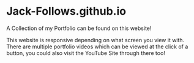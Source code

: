 # Jack-Follows.github.io
A Collection of my Portfolio can be found on this website!

This website is responsive depending on what screen you view it with.
There are multiple portfolio videos which can be viewed at the click of a button, you could also visit the YouTube Site through there too!
